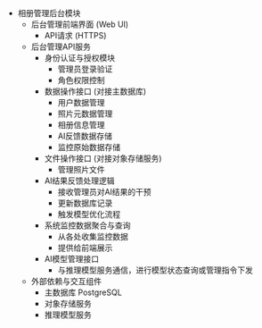 * 相册管理后台模块
    * 后台管理前端界面 (Web UI)
        * API请求 (HTTPS)
    * 后台管理API服务
        * 身份认证与授权模块
            * 管理员登录验证
            * 角色权限控制
        * 数据操作接口 (对接主数据库)
            * 用户数据管理
            * 照片元数据管理
            * 相册信息管理
            * AI反馈数据存储
            * 监控原始数据存储
        * 文件操作接口 (对接对象存储服务)
            * 管理照片文件
        * AI结果反馈处理逻辑
            * 接收管理员对AI结果的干预
            * 更新数据库记录
            * 触发模型优化流程
        * 系统监控数据聚合与查询
            * 从各处收集监控数据
            * 提供给前端展示
        * AI模型管理接口
            * 与推理模型服务通信，进行模型状态查询或管理指令下发
    * 外部依赖与交互组件
        * 主数据库 PostgreSQL
        * 对象存储服务
        * 推理模型服务